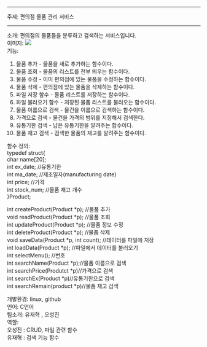 ***
주제: 편의점 물품 관리 서비스  
***
소개: 편의점의 물품들을 분류하고 검색하는 서비스입니다.  
이미지:  ![](https://cdn.pixabay.com/photo/2019/03/06/23/36/store-4039197_960_720.png)   
기능:  
1. 물품 추가 - 물품을 새로 추가하는 함수이다.  
2. 물품 조회 - 물품의 리스트를 전부 띄우는 함수이다.  
3. 물품 수정 - 이미 편의점에 있는 물품을 수정하는 함수이다.  
4. 물품 삭제 - 편의점에 있는 물품을 삭제하는 함수이다.  
5. 파일 저장 함수 - 물품 리스트를 저장하는 함수이다.  
6. 파일 불러오기 함수 - 저장된 물품 리스트를 불러오는 함수이다.  
7. 물품 이름으로 검색 - 물건을 이름으로 검색하는 함수이다.  
8. 가격으로 검색 - 물건을 가격의 범위를 지정해서 검색한다.  
9. 유통기한 검색 - 남은 유통기한을 알려주는 함수이다.  
10. 물품 재고 검색 - 검색한 물품의 재고를 알려주는 함수이다.

함수 정의:  
typedef struct{  
char name[20];  
int ex_date; //유통기한  
int ma_date; //제조일자(manufacturing date)  
int price; //가격  
int stock_num; //물품 재고 개수  
}Product;

int createProduct(Product *p); //물품 추가  
void readProduct(Product *p); //물품 조회  
int updateProduct(Product *p); //물품 정보 수정  
int deleteProduct(Product *p); //물품 삭제  
void saveData(Product *p, int count); //데이터를 파일에 저장  
int loadData(Product *p); //파일에서 데이터를 불러오기  
int selectMenu(); //번호  
int searchName(Product *p);//물품 이름으로 검색  
int searchPrice(Produtct *p)//가격으로 검색  
int searchEx(Product *p)//유통기한으로 검색  
int searchRemain(product *p)//물품 재고 검색  

개발환경: linux, github  
언어: C언어  
팀소개: 유재혁 , 오성진  
역할:  
오성진 : CRUD, 파일 관련 함수  
유재혁 : 검색 기능 함수
